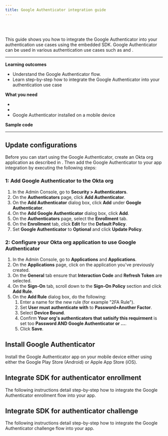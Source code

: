 ```yaml
---
title: Google Authenticator integration guide
---
```


<div class="oie-embedded-sdk">

<ApiLifecycle access="ie" /><br>
<ApiLifecycle access="Limited GA" /><br>

<StackSelector />

This guide shows you how to integrate the Google Authenticator into your authentication use cases using the embedded SDK. Google Authenticator can be used in various authentication use cases such as <StackSnippet snippet="basicsignin" inline/> and <StackSnippet snippet="signinfacebook" inline/> .

---
**Learning outcomes**

* Understand the Google Authenticator flow.
* Learn step-by-step how to integrate the Google Authenticator into your authentication use case

**What you need**

* <StackSnippet snippet="orgconfigurepwdonly" />
* <StackSnippet snippet="oiesdksetup" />
* Google Authenticator installed on a mobile device

**Sample code**

<StackSnippet snippet="samplecode" />

---

## Update configurations

Before you can start using the Google Authenticator, create an Okta org application as described in <StackSnippet snippet="orgconfigurepwdonly" inline/>. Then add the Google Authenticator to your app integration by executing the following steps:

### 1: Add Google Authenticator to the Okta org

1. In the Admin Console, go to **Security > Authenticators**.
1. On the **Authenticators** page, click **Add Authenticator**.
1. On the **Add Authenticator** dialog box, click **Add** under **Google Authenticator**.
1. On the **Add Google Authenticator** dialog box, click **Add**.
1. On the **Authenticators** page, select the **Enrollment** tab.
1. On the **Enrollment** tab, click **Edit** for the **Default Policy**.
1. Set **Google Authenticator** to **Optional** and click **Update Policy**.

### 2: Configure your Okta org application to use Google Authenticator

1. In the Admin Console, go to **Applications** and **Applications**.
1. On the **Applications** page, click on the application you've previously created.
1. On the **General** tab ensure that **Interaction Code** and **Refresh Token** are selected.
1. On the **Sign-On** tab, scroll down to the **Sign-On Policy** section and click **Add Rule**.
1. On the **Add Rule** dialog box, do the following:
   1. Enter a name for the new rule (for example "2FA Rule").
   1. Set **User must authenticate with** to **Password+Another Factor**.
   1. Select **Device Bound**.
   1. Confirm **Your org's authenticators that satisify this requirment** is set too **Password AND Google Authenticator or ...**.
   1. Click **Save**.

## Install Google Authenticator

Install the Google Authenticator app on your mobile device either using either the Google Play Store (Android) or Apple App Store (iOS).

## Integrate SDK for authenticator enrollment

The following instructions detail step-by-step how to integrate the Google Authenticator enrollment flow into your app.

<StackSnippet snippet="enrollmentintegrationsteps" />

## Integrate SDK for authenticator challenge

The following instructions detail step-by-step how to integrate the Google Authenticator challenge flow into your app.

<StackSnippet snippet="challengeintegrationsteps" />

</div>
